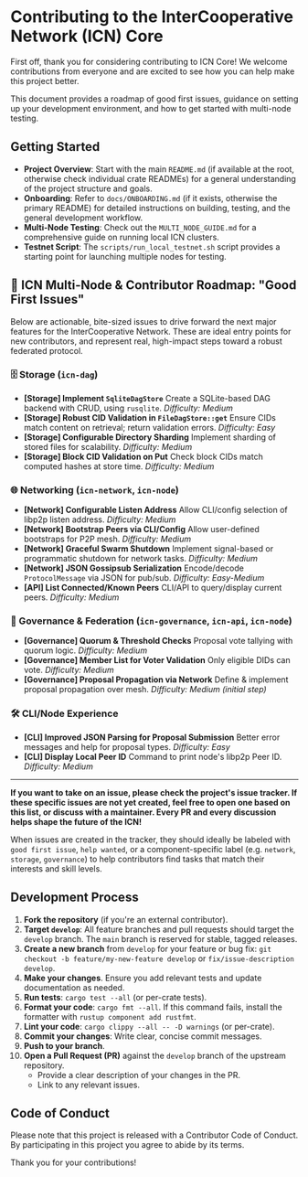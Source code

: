 # Contributing to the InterCooperative Network (ICN) Core

First off, thank you for considering contributing to ICN Core! We welcome contributions from everyone and are excited to see how you can help make this project better.

This document provides a roadmap of good first issues, guidance on setting up your development environment, and how to get started with multi-node testing.

## Getting Started

*   **Project Overview**: Start with the main `README.md` (if available at the root, otherwise check individual crate READMEs) for a general understanding of the project structure and goals.
*   **Onboarding**: Refer to `docs/ONBOARDING.md` (if it exists, otherwise the primary README) for detailed instructions on building, testing, and the general development workflow.
*   **Multi-Node Testing**: Check out the `MULTI_NODE_GUIDE.md` for a comprehensive guide on running local ICN clusters.
*   **Testnet Script**: The `scripts/run_local_testnet.sh` script provides a starting point for launching multiple nodes for testing.

## 🚀 ICN Multi-Node & Contributor Roadmap: "Good First Issues"

Below are actionable, bite-sized issues to drive forward the next major features for the InterCooperative Network. These are ideal entry points for new contributors, and represent real, high-impact steps toward a robust federated protocol.

### 🗄️ Storage (`icn-dag`)

*   **\[Storage] Implement `SqliteDagStore`**
    Create a SQLite-based DAG backend with CRUD, using `rusqlite`.
    *Difficulty: Medium*
*   **\[Storage] Robust CID Validation in `FileDagStore::get`**
    Ensure CIDs match content on retrieval; return validation errors.
    *Difficulty: Easy*
*   **\[Storage] Configurable Directory Sharding**
    Implement sharding of stored files for scalability.
    *Difficulty: Medium*
*   **\[Storage] Block CID Validation on Put**
    Check block CIDs match computed hashes at store time.
    *Difficulty: Medium*

### 🌐 Networking (`icn-network`, `icn-node`)

*   **\[Network] Configurable Listen Address**
    Allow CLI/config selection of libp2p listen address.
    *Difficulty: Medium*
*   **\[Network] Bootstrap Peers via CLI/Config**
    Allow user-defined bootstraps for P2P mesh.
    *Difficulty: Medium*
*   **\[Network] Graceful Swarm Shutdown**
    Implement signal-based or programmatic shutdown for network tasks.
    *Difficulty: Medium*
*   **\[Network] JSON Gossipsub Serialization**
    Encode/decode `ProtocolMessage` via JSON for pub/sub.
    *Difficulty: Easy-Medium*
*   **\[API] List Connected/Known Peers**
    CLI/API to query/display current peers.
    *Difficulty: Medium*

### 👥 Governance & Federation (`icn-governance`, `icn-api`, `icn-node`)

*   **\[Governance] Quorum & Threshold Checks**
    Proposal vote tallying with quorum logic.
    *Difficulty: Medium*
*   **\[Governance] Member List for Voter Validation**
    Only eligible DIDs can vote.
    *Difficulty: Medium*
*   **\[Governance] Proposal Propagation via Network**
    Define & implement proposal propagation over mesh.
    *Difficulty: Medium (initial step)*

### 🛠️ CLI/Node Experience

*   **\[CLI] Improved JSON Parsing for Proposal Submission**
    Better error messages and help for proposal types.
    *Difficulty: Easy*
*   **\[CLI] Display Local Peer ID**
    Command to print node's libp2p Peer ID.
    *Difficulty: Medium*

---

**If you want to take on an issue, please check the project's issue tracker. If these specific issues are not yet created, feel free to open one based on this list, or discuss with a maintainer. Every PR and every discussion helps shape the future of the ICN!**

When issues are created in the tracker, they should ideally be labeled with `good first issue`, `help wanted`, or a component-specific label (e.g. `network`, `storage`, `governance`) to help contributors find tasks that match their interests and skill levels.

## Development Process

1.  **Fork the repository** (if you're an external contributor).
2.  **Target `develop`**: All feature branches and pull requests should target the `develop` branch. The `main` branch is reserved for stable, tagged releases.
3.  **Create a new branch** from `develop` for your feature or bug fix: `git checkout -b feature/my-new-feature develop` or `fix/issue-description develop`.
4.  **Make your changes**. Ensure you add relevant tests and update documentation as needed.
5.  **Run tests**: `cargo test --all` (or per-crate tests).
6.  **Format your code**: `cargo fmt --all`.
    If this command fails, install the formatter with `rustup component add rustfmt`.
7.  **Lint your code**: `cargo clippy --all -- -D warnings` (or per-crate).
8.  **Commit your changes**: Write clear, concise commit messages.
9.  **Push to your branch**.
10. **Open a Pull Request (PR)** against the `develop` branch of the upstream repository.
    *   Provide a clear description of your changes in the PR.
    *   Link to any relevant issues.

## Code of Conduct

Please note that this project is released with a Contributor Code of Conduct. By participating in this project you agree to abide by its terms.

Thank you for your contributions! 